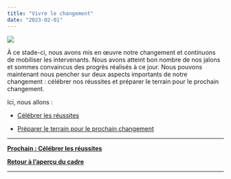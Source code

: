 ```yaml
---
title: "Vivre le changement"
date: "2023-02-01"
---
```


![](images/Waypoint.png)

À ce stade-ci, nous avons mis en œuvre notre changement et continuons de mobiliser les intervenants. Nous avons atteint bon nombre de nos jalons et sommes convaincus des progrès réalisés à ce jour. Nous pouvons maintenant nous pencher sur deux aspects importants de notre changement : célébrer nos réussites et préparer le terrain pour le prochain changement.

Ici, nous allons :

- [Célébrer les réussites](https://articles.alpha.canada.ca/framework-for-leading-change/fr/celebrer-les-reussites/)

- [Préparer le terrain pour le prochain changement](https://articles.alpha.canada.ca/framework-for-leading-change/fr/preparer-le-terrain-pour-notre-prochain-changement/)

* * *

[**Prochain : Célébrer les réussites**](https://articles.alpha.canada.ca/framework-for-leading-change/fr/celebrer-les-reussites/)

[**Retour à l’aperçu du cadre**](https://articles.alpha.canada.ca/framework-for-leading-change/fr/un-cadre-pour-diriger-le-changement/)

* * *
